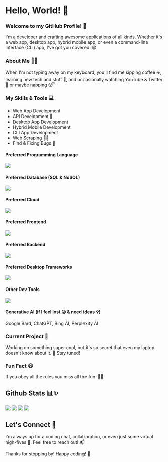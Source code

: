 # Hello, World! 👋
### Welcome to my GitHub Profile! 🚀
I'm a developer and crafting awesome applications of all kinds. Whether it's a web app, desktop app, hybrid mobile app, or even a command-line interface (CLI) app, I've got you covered! 😎

### About Me 🙋‍♂️
When I'm not typing away on my keyboard, you'll find me sipping coffee ☕️, learning new tech and stuff 🤔, and occasionally watching YouTube & Twitter 👾 or maybe napping 😴

### My Skills & Tools 💻
- Web App Development
- API Development 🚀
- Desktop App Development
- Hybrid Mobile Development
- CLI App Development
- Web Scraping 👩‍💻
- Find & Fixing Bugs 🐛

#### Preferred Programming Language 
[![](https://skillicons.dev/icons?i=php,js,nodejs,python,go,cs)](https://github.com/afif-dev)
#### Preferred Database (SQL & NoSQL)
[![](https://skillicons.dev/icons?i=mysql,postgres,sqlite,mongodb,redis,dynamodb)](https://github.com/afif-dev)
#### Preferred Cloud
[![](https://skillicons.dev/icons?i=aws,gcp,firebase,vercel,netlify)](https://github.com/afif-dev)
#### Preferred Frontend
[![](https://skillicons.dev/icons?i=js,html,css,sass,bootstrap,tailwind,jquery,react,nextjs,vue,nuxt,vite,webpack)](https://github.com/afif-dev)
#### Preferred Backend
[![](https://skillicons.dev/icons?i=php,laravel,nodejs,express,py,fastapi,flask,go)](https://github.com/afif-dev)
#### Preferred Desktop Frameworks
[![](https://skillicons.dev/icons?i=tauri,electron)](https://github.com/afif-dev)
#### Other Dev Tools
[![](https://skillicons.dev/icons?i=git,powershell,selenium,docker,vscode,visualstudio,eclipse,vim,github,gitlab,postman)](https://github.com/afif-dev)
#### Generative AI (if I feel lost 😖 & need ideas 💡)
Google Bard, ChatGPT, Bing AI, Perplexity AI 

### Current Project 🚧
Working on something super cool, but it's so secret that even my laptop doesn't know about it. 🤫 Stay tuned!

### Fun Fact 😄
If you obey all the rules you miss all the fun. 🥱😜

## Github Stats 📊✨
[![](http://github-profile-summary-cards.vercel.app/api/cards/repos-per-language?username=afif-dev&theme=react)](https://github.com/afif-dev)
[![](http://github-profile-summary-cards.vercel.app/api/cards/most-commit-language?username=afif-dev&theme=react)](https://github.com/afif-dev)
[![](http://github-profile-summary-cards.vercel.app/api/cards/stats?username=afif-dev&theme=react)](https://github.com/afif-dev)
[![](http://github-profile-summary-cards.vercel.app/api/cards/productive-time?username=afif-dev&theme=react&utcOffset=8)](https://github.com/afif-dev)

## Let's Connect 🤝
I'm always up for a coding chat, collaboration, or even just some virtual high-fives 🙌. Feel free to reach out! 📬

Thanks for stopping by! Happy coding! 🎉
